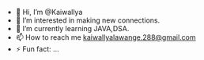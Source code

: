 - 👋 Hi, I’m @Kaiwallya
- 👀 I’m interested in making new connections.
- 🌱 I’m currently learning JAVA,DSA.
- 📫 How to reach me kaiwallyalawange.288@gmail.com
- ⚡ Fun fact: ...

<!---
Kaiwallya/Kaiwallya is a ✨ special ✨ repository because its `README.md` (this file) appears on your GitHub profile.
You can click the Preview link to take a look at your changes.
--->
